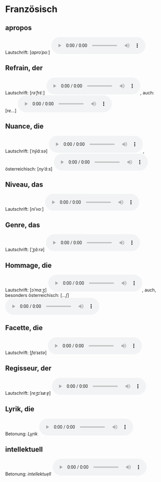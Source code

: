 Französisch
==========

## ap­ro­pos
Lautschrift: [<em>aproˈpoː</em>] <audio controls="controls" src="http://www.duden.de/_media_/audio/ID4117042_58804206.mp3"></audio>

## Re­f­rain, der
Lautschrift: [<em>rəˈfrɛ̃ː</em>] <audio controls="controls" src="http://www.duden.de/_media_/audio/ID4426438_377776178.mp3"></audio>, auch: [<em>re…</em>] <audio controls="controls" src="http://www.duden.de/_media_/audio/ID4112180_489393482.mp3"></audio>

## Nu­an­ce, die
Lautschrift: [<em>ˈny̆ãːsə</em>] <audio controls="controls" src="http://www.duden.de/_media_/audio/ID4113742_111363138.mp3"></audio>, österreichisch: [<em>nyˈãːs</em>] <audio controls="controls" src="http://www.duden.de/_media_/audio/ID4282876_190407443.mp3"></audio>

## Ni­veau, das
Lautschrift: [<em>niˈvoː</em>] <audio controls="controls" src="http://www.duden.de/_media_/audio/ID4115259_380467972.mp3"></audio>

## Gen­re, das
Lautschrift: [<em>ˈʒãːrə</em>] <audio controls="controls" src="http://www.duden.de/_media_/audio/ID4112787_114721560.mp3"></audio>

## Hom­mage, die
Lautschrift: [<em>ɔˈmaːʒ</em>] <audio controls="controls" src="http://www.duden.de/_media_/audio/ID4201342_366189088.mp3"></audio>, auch, besonders österreichisch: [<em>…ʃ</em>] <audio controls="controls" src="http://www.duden.de/_media_/audio/ID4301138_262556443.mp3"></audio>

## Fa­cet­te, die
Lautschrift: [<em>faˈsɛtə</em>] <audio controls="controls" src="http://www.duden.de/_media_/audio/ID4119992_200898931.mp3"></audio>

## Re­gis­seur, der
Lautschrift: [<em>reʒɪˈsøːɐ̯</em>] <audio controls="controls" src="http://www.duden.de/_media_/audio/ID4114736_98167581.mp3"></audio>

## Ly­rik, die
Betonung: <em>L<u>y</u>rik</em> <audio controls="controls" src="http://www.duden.de/_media_/audio/ID4111229_507161983.mp3"></audio>

## in­tel­lek­tu­ell
Betonung: <em>intellektuẹll</em> <audio controls="controls" src="http://www.duden.de/_media_/audio/ID4106648_313766914.mp3"></audio>
